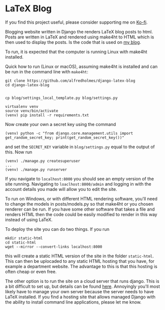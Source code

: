 # LaTeX Blog
If you find this project useful, please consider supporting me on [Ko-fi](https://ko-fi.com/holmes).

Blogging website written in Django the renders LaTeX blog posts to html. Posts are written in LaTeX and rendered using make4ht to HTML which is then used to display the posts. Is the code that is used on [my blog](https://alfredholmes.uk).

To run, it is expected that the computer is running Linux with make4ht installed.

Quick how to run (Linux or macOS), assuming make4ht is installed and can be run in the command line with `make4ht`:

```
git clone https://github.com/alfredholmes/django-latex-blog
cd django-latex-blog


cp blog/settings_local_template.py blog/settings.py

virtualenv venv
source venv/bin/activate
(venv) pip install -r requirements.txt

```
Now create your own a secret key using the command

```
(venv) python -c "from django.core.management.utils import get_random_secret_key; print(get_random_secret_key())"
```
and set the `SECRET_KEY` variable in `blog/settings.py` equal to the output of this. Now run

```
(venv) ./manage.py createsuperuser
...
(venv) ./manage.py runserver
```
If you navigate to `localhost:8000` you should see an empty version of the site running. Navigating to `loaclhost:8000/admin` and logging in with the account details you made will allow you to edit the site.



To run on Windows, or with different HTML rendering software, you'll need to change the models in posts/models.py so that make4ht or you chosen renderer can be run. If you have some other software that takes a file and renders HTML then the code could be easily modified to render in this way instead of using LaTeX.

To deploy the site you can do two things. If you run

```
mkdir static-html
cd static-html
wget --mirror --convert-links localhost:8000
```
this will create a static HTML version of the site in the folder `static-html`. This can then be uplocaded to any static HTML hosting that you have, for example a department website. The advantage to this is that this hosting is often cheap or even free.

The other option is to run the site on a cloud server that runs django. This is a bit difficult to set up, but details can be found [here](https://alfredholmes.uk/posts/how-to-latex-blog). Annoyingly you'll most likely have to manage your own server because the server needs to have LaTeX installed. If you find a hosting site that allows managed Django with the ability to install command line applications, please let me know.


